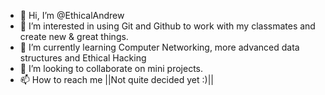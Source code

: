 - 👋 Hi, I’m @EthicalAndrew
- 👀 I’m interested in using Git and Github to work with my classmates and create new & great things.
- 🌱 I’m currently learning Computer Networking, more advanced data structures and Ethical Hacking
- 💞️ I’m looking to collaborate on mini projects.
- 📫 How to reach me ||Not quite decided yet :)||

<!---
EthicalAndrew/EthicalAndrew is a ✨ special ✨ repository because its `README.md` (this file) appears on your GitHub profile.
You can click the Preview link to take a look at your changes.
--->
